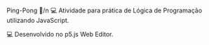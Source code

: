 Ping-Pong 🏓/n
💻 Atividade para prática de Lógica de Programação utilizando JavaScript.

💻 Desenvolvido no p5.js Web Editor.

